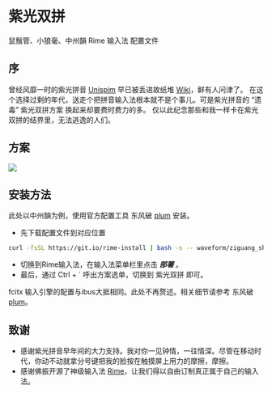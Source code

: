 # 紫光双拼
鼠鬚管、小狼毫、中州韻 Rime 输入法 配置文件

## 序
曾经风靡一时的紫光拼音 [Unispim](https://github.com/thunisoft/unispim) 早已被丢进故纸堆 [Wiki](https://zh.wikipedia.org/wiki/%E5%8D%8E%E5%AE%87%E6%8B%BC%E9%9F%B3%E8%BE%93%E5%85%A5%E6%B3%95)，鲜有人问津了。
在这个选择过剩的年代，送走个把拼音输入法根本就不是个事儿。可是紫光拼音的 “遗毒” 紫光双拼方案 换起来却要费时费力的多。
仅以此纪念那些和我一样卡在紫光双拼的结界里，无法逃逸的人们。

## 方案
![](https://github.com/waveform/ziguang_shuangpin/raw/master/Unispim_Double_Pinyin_Scheme.png)

## 安装方法
此处以中州韻为例，使用官方配置工具 东风破 [plum](https://github.com/rime/plum) 安装。
* 先下载配置文件到对应位置
```bash
curl -fsSL https://git.io/rime-install | bash -s -- waveform/ziguang_shuangpin
```
* 切换到Rime输入法，在输入法菜单栏里点击 ***部署*** 。
* 最后，通过 Ctrl + \` 呼出方案选单，切换到 紫光双拼 即可。

fcitx 输入引擎的配置与ibus大抵相同。此处不再赘述。相关细节请参考 东风破 [plum](https://github.com/rime/plum)。

## 致谢
* 感谢紫光拼音早年间的大力支持。我对你一见钟情，一往情深。尽管在移动时代，你动不动就拿分号键把我的脸按在触摸屏上用力的摩擦，摩擦。
* 感谢佛振开源了神级输入法 [Rime](https://rime.im/)，让我们得以自由订制真正属于自己的输入法。
